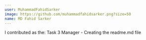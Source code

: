 ```yaml
---
user: MuhammadFahidSarker
image: https://github.com/muhammadfahidsarker.png?size=50
name: MD Fahid Sarker
---
```

I contributed as the: Task 3 Manager - Creating the readme.md file
